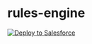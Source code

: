 # rules-engine
<a href="https://githubsfdeploy.herokuapp.com?owner=timwatt&repo=rules-engine">
  <img alt="Deploy to Salesforce"
       src="https://raw.githubusercontent.com/afawcett/githubsfdeploy/master/src/main/webapp/resources/img/deploy.png">
</a>
